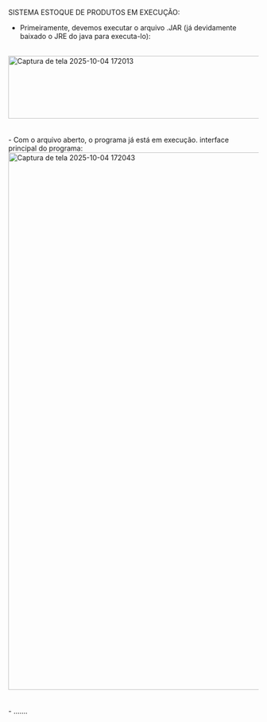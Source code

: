 SISTEMA ESTOQUE DE PRODUTOS EM EXECUÇÃO:


 - Primeiramente, devemos executar o arquivo .JAR (já devidamente baixado o JRE do java para executa-lo):
  <br>
<img width="623" height="126" alt="Captura de tela 2025-10-04 172013" src="https://github.com/user-attachments/assets/21060592-0abf-4e70-a1ab-db753014a9e7" />
 <br>
  <br>
   <br>  
 - Com o arquivo aberto, o programa já está em execução. interface principal do programa:
  <br>
<img width="1919" height="1079" alt="Captura de tela 2025-10-04 172043" src="https://github.com/user-attachments/assets/a3dd9c02-39b6-42fe-beeb-415cc17d383e" />
  <br>
   <br>
    <br>
 - .......
